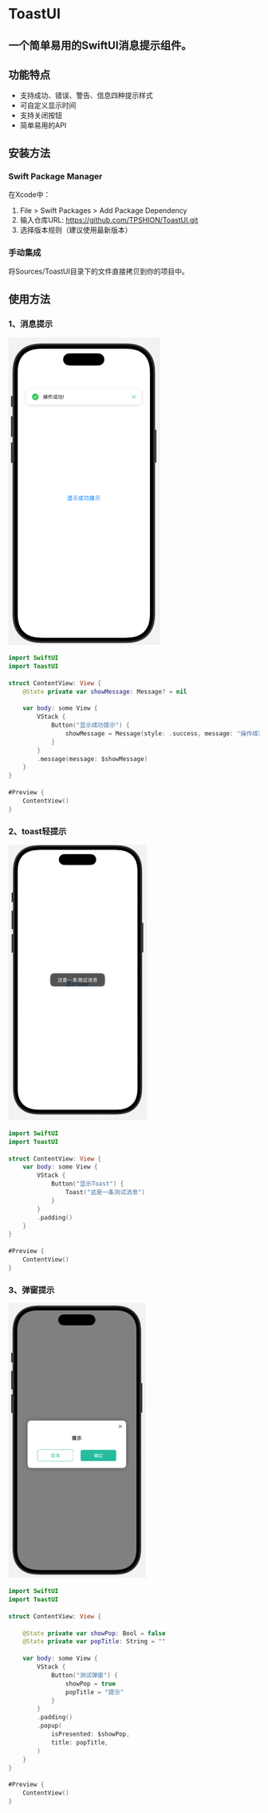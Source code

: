 
# ToastUI
## 一个简单易用的SwiftUI消息提示组件。

## 功能特点

- 支持成功、错误、警告、信息四种提示样式
- 可自定义显示时间
- 支持关闭按钮
- 简单易用的API

## 安装方法

### Swift Package Manager

在Xcode中：
1. File > Swift Packages > Add Package Dependency
2. 输入仓库URL: https://github.com/TPSHION/ToastUI.git
3. 选择版本规则（建议使用最新版本）

### 手动集成

将Sources/ToastUI目录下的文件直接拷贝到你的项目中。

## 使用方法
### 1、消息提示
![示例图片](./images/img-1.png)

```swift
import SwiftUI
import ToastUI

struct ContentView: View {
    @State private var showMessage: Message? = nil
    
    var body: some View {
        VStack {
            Button("显示成功提示") {
                showMessage = Message(style: .success, message: "操作成功!")
            }
        }
        .message(message: $showMessage)
    }
}

#Preview {
    ContentView()
}
```

### 2、toast轻提示
![示例图片](./images/img-2.png)

```swift
import SwiftUI
import ToastUI

struct ContentView: View {
    var body: some View {
        VStack {
            Button("显示Toast") {
                Toast("这是一条测试消息")
            }
        }
        .padding()
    }
}

#Preview {
    ContentView()
}
```


### 3、弹窗提示
![示例图片](./images/img-3.png)

```swift
import SwiftUI
import ToastUI

struct ContentView: View {
    
    @State private var showPop: Bool = false
    @State private var popTitle: String = ""
    
    var body: some View {
        VStack {
            Button("测试弹窗") {
                showPop = true
                popTitle = "提示"
            }
        }
        .padding()
        .popup(
            isPresented: $showPop,
            title: popTitle,
        )
    }
}

#Preview {
    ContentView()
}
```
